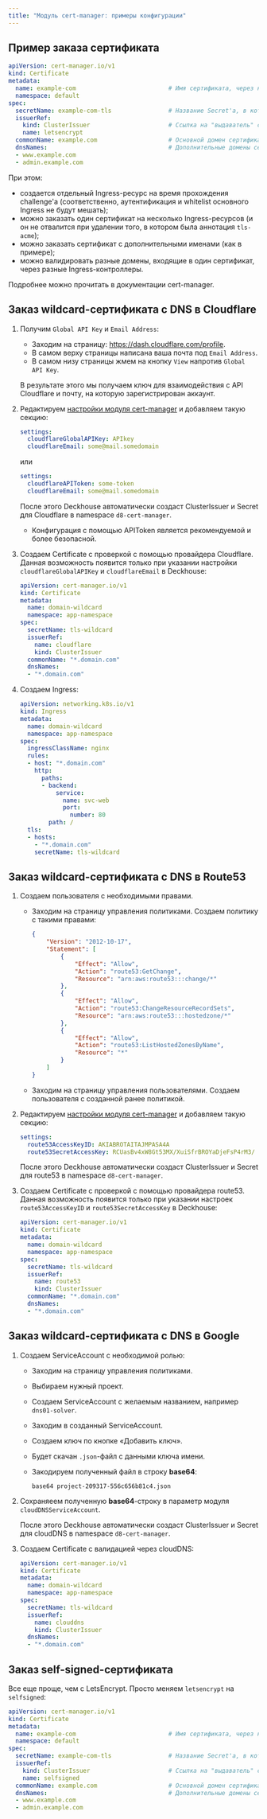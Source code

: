 ```yaml
---
title: "Модуль cert-manager: примеры конфигурации"
---
```



## Пример заказа сертификата

```yaml
apiVersion: cert-manager.io/v1
kind: Certificate
metadata:
  name: example-com                          # Имя сертификата, через него потом можно смотреть статус.
  namespace: default
spec:
  secretName: example-com-tls                # Название Secret'а, в который положить приватный ключ и сертификат.
  issuerRef:
    kind: ClusterIssuer                      # Ссылка на "выдаватель" сертификатов, см. подробнее ниже.
    name: letsencrypt
  commonName: example.com                    # Основной домен сертификата.
  dnsNames:                                  # Дополнительные домены сертификата (как минимум одно DNS-имя или IP-адрес должны быть указаны).
  - www.example.com
  - admin.example.com
```

При этом:
* создается отдельный Ingress-ресурс на время прохождения challenge'а (соответственно, аутентификация и whitelist основного Ingress не будут мешать);
* можно заказать один сертификат на несколько Ingress-ресурсов (и он не отвалится при удалении того, в котором была аннотация `tls-acme`);
* можно заказать сертификат с дополнительными именами (как в примере);
* можно валидировать разные домены, входящие в один сертификат, через разные Ingress-контроллеры.

Подробнее можно прочитать в документации cert-manager.

## Заказ wildcard-сертификата с DNS в Cloudflare

1. Получим `Global API Key` и `Email Address`:
   * Заходим на страницу: <https://dash.cloudflare.com/profile>.
   * В самом верху страницы написана ваша почта под `Email Address`.
   * В самом низу страницы жмем на кнопку `View` напротив `Global API Key`.

   В результате этого мы получаем ключ для взаимодействия с API Cloudflare и почту, на которую зарегистрирован аккаунт.

2. Редактируем [настройки модуля cert-manager](configuration.html) и добавляем такую секцию:

   ```yaml
   settings:
     cloudflareGlobalAPIKey: APIkey
     cloudflareEmail: some@mail.somedomain
   ```

   или

   ```yaml
   settings:
     cloudflareAPIToken: some-token
     cloudflareEmail: some@mail.somedomain
   ```

   После этого Deckhouse автоматически создаст ClusterIssuer и Secret для Cloudflare в namespace `d8-cert-manager`.

   * Конфигурация с помощью APIToken является рекомендуемой и более безопасной.

3. Создаем Certificate с проверкой с помощью провайдера Cloudflare. Данная возможность появится только при указании настройки `cloudflareGlobalAPIKey` и `cloudflareEmail` в Deckhouse:

   ```yaml
   apiVersion: cert-manager.io/v1
   kind: Certificate
   metadata:
     name: domain-wildcard
     namespace: app-namespace
   spec:
     secretName: tls-wildcard
     issuerRef:
       name: cloudflare
       kind: ClusterIssuer
     commonName: "*.domain.com"
     dnsNames:
     - "*.domain.com"
   ```

4. Создаем Ingress:

   ```yaml
   apiVersion: networking.k8s.io/v1
   kind: Ingress
   metadata:
     name: domain-wildcard
     namespace: app-namespace
   spec:
     ingressClassName: nginx
     rules:
     - host: "*.domain.com"
       http:
         paths:
         - backend:
             service:
               name: svc-web
               port:
                 number: 80
           path: /
     tls:
     - hosts:
       - "*.domain.com"
       secretName: tls-wildcard
   ```

## Заказ wildcard-сертификата с DNS в Route53

1. Создаем пользователя с необходимыми правами.

   * Заходим на страницу управления политиками. Создаем политику с такими правами:

     ```json
     {
         "Version": "2012-10-17",
         "Statement": [
             {
                 "Effect": "Allow",
                 "Action": "route53:GetChange",
                 "Resource": "arn:aws:route53:::change/*"
             },
             {
                 "Effect": "Allow",
                 "Action": "route53:ChangeResourceRecordSets",
                 "Resource": "arn:aws:route53:::hostedzone/*"
             },
             {
                 "Effect": "Allow",
                 "Action": "route53:ListHostedZonesByName",
                 "Resource": "*"
             }
         ]
     }
     ```

   * Заходим на страницу управления пользователями. Создаем пользователя с созданной ранее политикой.

2. Редактируем [настройки модуля cert-manager](configuration.html) и добавляем такую секцию:

   ```yaml
   settings:
     route53AccessKeyID: AKIABROTAITAJMPASA4A
     route53SecretAccessKey: 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
   ```

   После этого Deckhouse автоматически создаст ClusterIssuer и Secret для route53 в namespace `d8-cert-manager`.

3. Создаем Certificate с проверкой с помощью провайдера route53. Данная возможность появится только при указании настроек `route53AccessKeyID` и `route53SecretAccessKey` в Deckhouse:

   ```yaml
   apiVersion: cert-manager.io/v1
   kind: Certificate
   metadata:
     name: domain-wildcard
     namespace: app-namespace
   spec:
     secretName: tls-wildcard
     issuerRef:
       name: route53
       kind: ClusterIssuer
     commonName: "*.domain.com"
     dnsNames:
     - "*.domain.com"
   ```

## Заказ wildcard-сертификата с DNS в Google

1. Создаем ServiceAccount с необходимой ролью:

   * Заходим на страницу управления политиками.
   * Выбираем нужный проект.
   * Создаем ServiceAccount с желаемым названием, например `dns01-solver`.
   * Заходим в созданный ServiceAccount.
   * Создаем ключ по кнопке «Добавить ключ».
   * Будет скачан `.json`-файл с данными ключа имени.
   * Закодируем полученный файл в строку **base64**:

     ```shell
     base64 project-209317-556c656b81c4.json
     ```

2. Сохраняеем полученную **base64**-строку в параметр модуля `cloudDNSServiceAccount`.

   После этого Deckhouse автоматически создаст ClusterIssuer и Secret для cloudDNS в namespace `d8-cert-manager`.

3. Создаем Certificate с валидацией через cloudDNS:

   ```yaml
   apiVersion: cert-manager.io/v1
   kind: Certificate
   metadata:
     name: domain-wildcard
     namespace: app-namespace
   spec:
     secretName: tls-wildcard
     issuerRef:
       name: clouddns
       kind: ClusterIssuer
     dnsNames:
     - "*.domain.com"
   ```

## Заказ self-signed-сертификата

Все еще проще, чем с LetsEncrypt. Просто меняем `letsencrypt` на `selfsigned`:

```yaml
apiVersion: cert-manager.io/v1
kind: Certificate
metadata:
  name: example-com                          # Имя сертификата, через него потом можно смотреть статус.
  namespace: default
spec:
  secretName: example-com-tls                # Название Secret'а, в который положить приватный ключ и сертификат.
  issuerRef:
    kind: ClusterIssuer                      # Ссылка на "выдаватель" сертификатов, см. подробнее ниже.
    name: selfsigned
  commonName: example.com                    # Основной домен сертификата.
  dnsNames:                                  # Дополнительные домены сертификата, указывать необязательно.
  - www.example.com
  - admin.example.com
```
